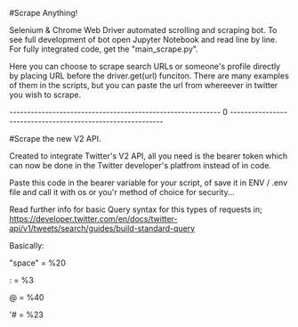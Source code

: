 #Scrape Anything!

Selenium & Chrome Web Driver automated scrolling and scraping bot.
To see full development of bot open Jupyter Notebook and read line by line. 
For fully integrated code, get the "main_scrape.py".

Here you can choose to scrape search URLs or someone's profile directly by placing URL before the driver.get(url) funciton.
There are many examples of them in the scripts, but you can paste the url from whereever in twitter you wish to scrape.


-----------------------------------------------------------  0  -----------------------------------------------------------


#Scrape the new V2 API.

Created to integrate Twitter's V2 API, all you need is the bearer token which can now be done in the Twitter developer's platfrom instead of in code.

Paste this code in the bearer variable for your script, of save it in ENV / .env file and call it with os or you'r method of choice for security...

Read further info for basic Query syntax for this types of requests in; https://developer.twitter.com/en/docs/twitter-api/v1/tweets/search/guides/build-standard-query

Basically: 

"space" = %20

: = %3

@ = %40

'# = %23
